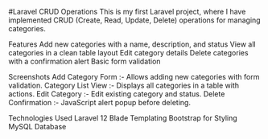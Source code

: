 #Laravel CRUD Operations
This is my first Laravel project, where I have implemented CRUD (Create, Read, Update, Delete) operations for managing categories.

Features
Add new categories with a name, description, and status
View all categories in a clean table layout
Edit category details
Delete categories with a confirmation alert
Basic form validation

Screenshots
Add Category Form :- Allows adding new categories with form validation.
Category List View :- Displays all categories in a table with actions.
Edit Category :- Edit existing category and status.
Delete Confirmation :- JavaScript alert popup before deleting.

Technologies Used
Laravel 12
Blade Templating
Bootstrap for Styling
MySQL Database
